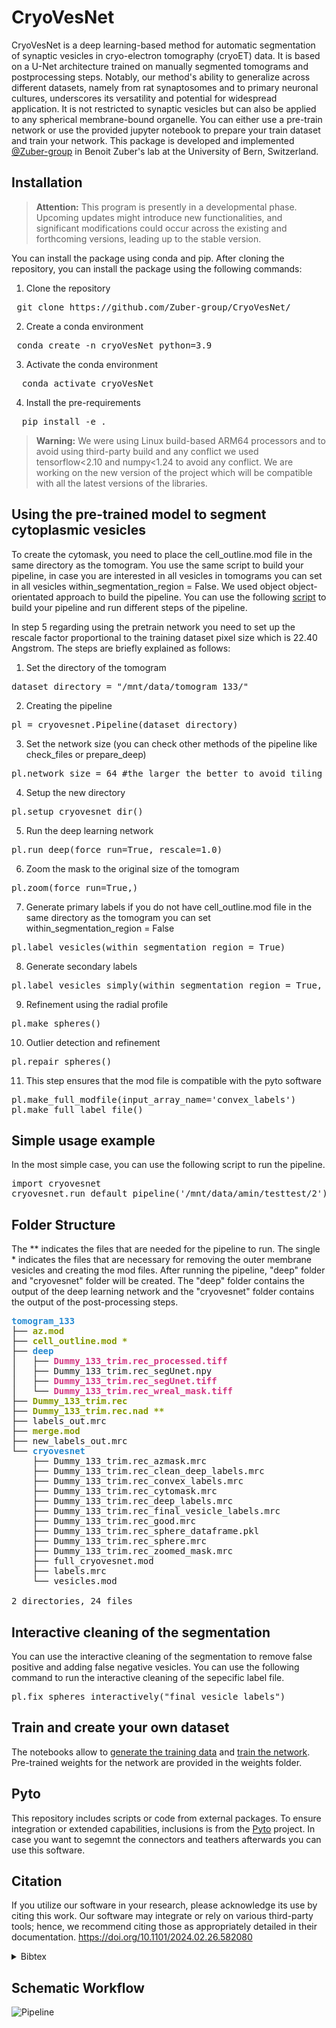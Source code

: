 # CryoVesNet

CryoVesNet is a deep learning-based method for automatic segmentation of synaptic vesicles in cryo-electron tomography (cryoET) data. It is based on a U-Net architecture trained on manually segmented tomograms and postprocessing steps. Notably, our method's ability to generalize across different datasets, namely from rat synaptosomes and to primary neuronal cultures, underscores its versatility and potential for widespread application. It is not restricted to synaptic vesicles but can also be applied to any spherical membrane-bound organelle.
You can either use a pre-train network or use the provided jupyter notebook to prepare your train dataset and train your network.
This package is developed and implemented [@Zuber-group](https://github.com/Zuber-group) in Benoit Zuber's lab at the University of Bern, Switzerland.

## Installation
> **Attention:**
This program is presently in a developmental phase. Upcoming updates might introduce new functionalities, and significant modifications could occur across the existing and forthcoming versions, leading up to the stable version.
> 
You can install the package using conda and pip. After cloning the repository, you can install the package using the following commands:
1. Clone the repository
<pre> git clone https://github.com/Zuber-group/CryoVesNet/</pre>
2. Create a conda environment
<pre> conda create -n cryoVesNet python=3.9</pre>
3. Activate the conda environment
<pre>  conda activate cryoVesNet </pre>
4. Install the pre-requirements
<pre>  pip install -e . </pre>





> **Warning:**
We were using Linux build-based ARM64 processors and to avoid using third-party build and any conflict we used tensorflow<2.10 and numpy<1.24 to avoid any conflict. We are working on the new version of the project which will be compatible with all the latest versions of the libraries.


## Using the pre-trained model to segment cytoplasmic vesicles
To create the cytomask, you need to place the cell_outline.mod file in the same directory as the tomogram.
You use the same script to build your pipeline, in case you are interested in all vesicles in tomograms you can set  in all vesicles within_segmentation_region = False.
We used object object-orientated approach to build the pipeline. You can use the following [script](notebooks/single_dataset.py) to build your pipeline and run different steps of the pipeline.

In step 5 regarding using the pretrain network you need to set up the rescale factor proportional to the training dataset pixel size which is 22.40 Angstrom.
The steps are briefly explained as follows:

1. Set the directory of the tomogram 
<pre>
dataset_directory = "/mnt/data/tomogram_133/"
</pre>
2. Creating the pipeline  
<pre>
pl = cryovesnet.Pipeline(dataset_directory)
</pre>
3. Set the network size (you can check other methods of the pipeline like check_files or prepare_deep) 
<pre>
pl.network_size = 64 #the larger the better to avoid tiling effects
</pre>
4. Setup the new directory  
<pre>
pl.setup_cryovesnet_dir()
</pre>
5. Run the deep learning network
<pre>
pl.run_deep(force_run=True, rescale=1.0)  
</pre>
6. Zoom the mask to the original size of the tomogram
<pre>pl.zoom(force_run=True,)
</pre>
7. Generate primary labels if you do not have cell_outline.mod file in the same directory as the tomogram you can set within_segmentation_region = False
<pre>
pl.label_vesicles(within_segmentation_region = True)
</pre>
8. Generate secondary labels
<pre>
pl.label_vesicles_simply(within_segmentation_region = True, input_array_name="deep_mask")
</pre>
9. Refinement using the radial profile
<pre>
pl.make_spheres()
</pre>
10. Outlier detection and refinement
<pre>
pl.repair_spheres()
</pre>
11. This step ensures that the mod file is compatible with the pyto software
<pre>
pl.make_full_modfile(input_array_name='convex_labels')
pl.make_full_label_file()
</pre>

## Simple usage example
In the most simple case, you can use the following script to run the pipeline.
<pre>
import cryovesnet
cryovesnet.run_default_pipeline('/mnt/data/amin/testtest/2')
</pre>

## Folder Structure

The ** indicates the files that are needed for the pipeline to run.
The single * indicates the files that are necessary for removing the outer membrane vesicles and creating the mod files.
After running the pipeline, "deep" folder and "cryovesnet" folder will be created.
The "deep" folder contains the output of the deep learning network and the "cryovesnet" folder contains the output of the post-processing steps.


<pre><font color="#268BD2"><b>tomogram_133</b></font>
├── <font color="#859900"><b>az.mod</b></font>
├── <font color="#859900"><b>cell_outline.mod *</b></font>
├── <font color="#268BD2"><b>deep</b></font>
│   ├── <font color="#D33682"><b>Dummy_133_trim.rec_processed.tiff</b></font>
│   ├── Dummy_133_trim.rec_segUnet.npy
│   ├── <font color="#D33682"><b>Dummy_133_trim.rec_segUnet.tiff</b></font>
│   └── <font color="#D33682"><b>Dummy_133_trim.rec_wreal_mask.tiff</b></font>
├── <font color="#859900"><b>Dummy_133_trim.rec</b></font>
├── <font color="#859900"><b>Dummy_133_trim.rec.nad **</b></font>
├── labels_out.mrc
├── <font color="#859900"><b>merge.mod</b></font>
├── new_labels_out.mrc
└── <font color="#268BD2"><b>cryovesnet</b></font>
    ├── Dummy_133_trim.rec_azmask.mrc
    ├── Dummy_133_trim.rec_clean_deep_labels.mrc
    ├── Dummy_133_trim.rec_convex_labels.mrc
    ├── Dummy_133_trim.rec_cytomask.mrc
    ├── Dummy_133_trim.rec_deep_labels.mrc
    ├── Dummy_133_trim.rec_final_vesicle_labels.mrc
    ├── Dummy_133_trim.rec_good.mrc
    ├── Dummy_133_trim.rec_sphere_dataframe.pkl
    ├── Dummy_133_trim.rec_sphere.mrc
    ├── Dummy_133_trim.rec_zoomed_mask.mrc
    ├── full_cryovesnet.mod
    ├── labels.mrc
    └── vesicles.mod

2 directories, 24 files</pre>

## Interactive cleaning of the segmentation
You can use the interactive cleaning of the segmentation to remove false positive and adding false negative vesicles.
You can use the following command to run the interactive cleaning of the sepecific label file.

<pre>
pl.fix_spheres_interactively("final_vesicle_labels")
</pre>

## Train and create your own dataset
The notebooks allow to [generate the training data](notebooks/create_trainingset.ipynb) and [train the network](notebooks/training_vesicles.ipynb). Pre-trained weights for the network are provided in the weights folder.

## Pyto

This repository includes scripts or code from external packages. To ensure integration or extended capabilities, inclusions is from the [Pyto](https://github.com/vladanl/Pyto) project. In case you want to segemnt the connectors and teathers afterwards you can use this software.

## Citation

If you utilize our software in your research, please acknowledge its use by citing this work. Our software may integrate or rely on various third-party tools; hence, we recommend citing those as appropriately detailed in their documentation.
https://doi.org/10.1101/2024.02.26.582080

<details><summary>Bibtex</summary><p>

```
@article {Khosrozadeh2024.02.26.582080,
	author = {Amin Khosrozadeh and Raphaela Seeger and Guillaume Witz and Julika Radecke and Jakob B. S{\o}rensen and Beno{\^\i}t Zuber},
	title = {CryoVesNet: A Dedicated Framework for Synaptic Vesicle Segmentation in Cryo Electron Tomograms},
	elocation-id = {2024.02.26.582080},
	year = {2024},
	doi = {10.1101/2024.02.26.582080},
	URL = {https://www.biorxiv.org/content/early/2024/02/28/2024.02.26.582080},
	eprint = {https://www.biorxiv.org/content/early/2024/02/28/2024.02.26.582080.full.pdf},
	journal = {bioRxiv}
}
```
</p></details>



## Schematic Workflow
![Pipeline](images/github_figure.png)
